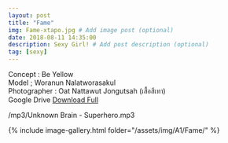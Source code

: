 ```yaml
---
layout: post
title: "Fame"
img: Fame-xtapo.jpg # Add image post (optional)
date: 2018-08-11 14:35:00
description: Sexy Girl! # Add post description (optional)
tag: [sexy]
---
```

Concept : Be Yellow  
Model ; Woranun Nalatworasakul  
Photographer : Oat Nattawut Jongutsah (เสื้อสีเทา)     
Google Drive [Download Full](http://gestyy.com/e0Gro7)            

/mp3/Unknown Brain - Superhero.mp3

{% include image-gallery.html folder="/assets/img/A1/Fame/" %}
